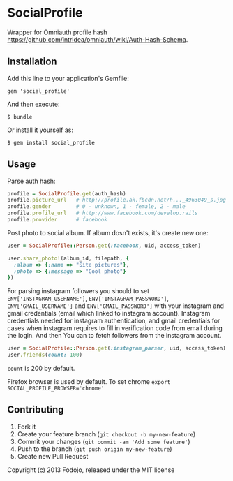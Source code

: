 # SocialProfile

Wrapper for Omniauth profile hash https://github.com/intridea/omniauth/wiki/Auth-Hash-Schema.

## Installation

Add this line to your application's Gemfile:

    gem 'social_profile'

And then execute:

    $ bundle

Or install it yourself as:

    $ gem install social_profile

## Usage

Parse auth hash:

``` ruby
profile = SocialProfile.get(auth_hash)
profile.picture_url   # http://profile.ak.fbcdn.net/h..._4963049_s.jpg
profile.gender        # 0 - unknown, 1 - female, 2 - male
profile.profile_url   # http://www.facebook.com/develop.rails
profile.provider      # facebook
```

Post photo to social album. If album dosn't exists, it's create new one:

``` ruby
user = SocialProfile::Person.get(:facebook, uid, access_token)

user.share_photo!(album_id, filepath, {
  :album => {:name => "Site pictures"}, 
  :photo => {:message => "Cool photo"}
})

```

For parsing instagram followers you should to set `ENV['INSTAGRAM_USERNAME']`, `ENV['INSTAGRAM_PASSWORD']`,
`ENV['GMAIL_USERNAME']` and `ENV['GMAIL_PASSWORD']` with your instagram and gmail credentials (email which linked to instagram account).
Instagram credentials needed for instagram authentication, and gmail credentials for cases
when instagram requires to fill in verification code from email during the login.
And then You can to fetch followers from the instagram account.

```ruby
user = SocialProfile::Person.get(:instagram_parser, uid, access_token)
user.friends(count: 100)
```

`count` is 200 by default.

Firefox browser is used by default. To set chrome `export SOCIAL_PROFILE_BROWSER='chrome'`

## Contributing

1. Fork it
2. Create your feature branch (`git checkout -b my-new-feature`)
3. Commit your changes (`git commit -am 'Add some feature'`)
4. Push to the branch (`git push origin my-new-feature`)
5. Create new Pull Request

Copyright (c) 2013 Fodojo, released under the MIT license
